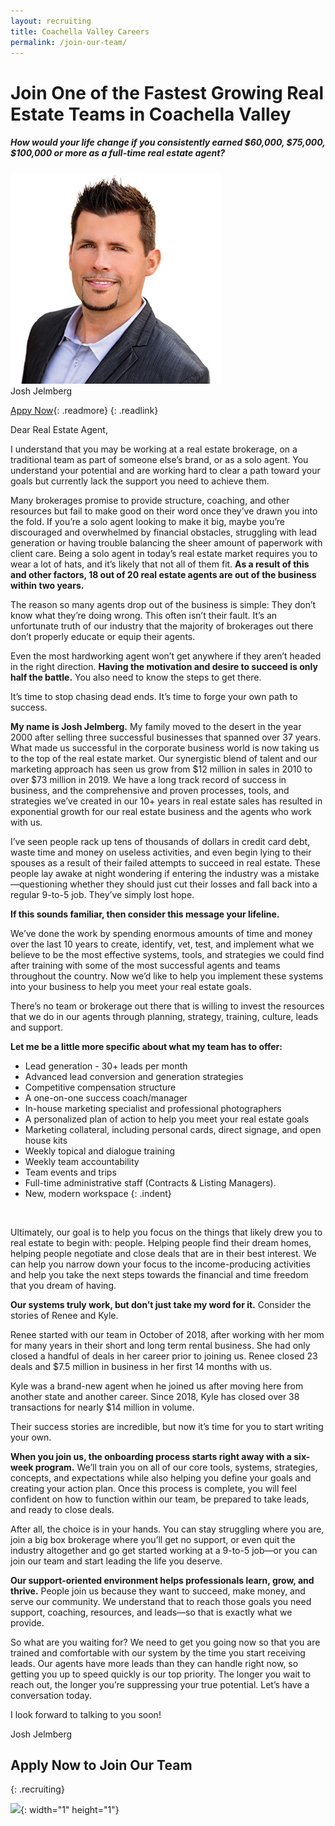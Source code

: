 ```yaml
---
layout: recruiting
title: Coachella Valley Careers
permalink: /join-our-team/
---
```


<div class="recruiting-page"><h1 class="join-us">Join One of the Fastest Growing Real Estate Teams in Coachella Valley</h1><h5 class="join-us-subtitle">How would your life change if you consistently earned $60,000, $75,000, $100,000 or more as a full-time real estate agent?</h5><div class="recruiting-photo"><span class="client-image-container"><img class="client-image" src="/uploads/josh-1.jpg" /> </span></div></div>

<figcaption class="caption">Josh Jelmberg</figcaption>

[Appy Now](https://realestateiscalling.com/join-our-team/#apply){: .readmore}
{: .readlink}

Dear Real Estate Agent,

I understand that you may be working at a real estate brokerage, on a traditional team as part of someone else’s brand, or as a solo agent. You understand your potential and are working hard to clear a path toward your goals but currently lack the support you need to achieve them.

Many brokerages promise to provide structure, coaching, and other resources but fail to make good on their word once they’ve drawn you into the fold. If you’re a solo agent looking to make it big, maybe you’re discouraged and overwhelmed by financial obstacles, struggling with lead generation or having trouble balancing the sheer amount of paperwork with client care. Being a solo agent in today’s real estate market requires you to wear a lot of hats, and it’s likely that not all of them fit. **As a result of this and other factors, 18 out of 20 real estate agents are out of the business within two years.**

The reason so many agents drop out of the business is simple: They don’t know what they’re doing wrong. This often isn’t their fault. It’s an unfortunate truth of our industry that the majority of brokerages out there don’t properly educate or equip their agents.

Even the most hardworking agent won’t get anywhere if they aren’t headed in the right direction. **Having the motivation and desire to succeed is only half the battle.** You also need to know the steps to get there.

It’s time to stop chasing dead ends. It’s time to forge your own path to success.

**My name is Josh Jelmberg.** My family moved to the desert in the year 2000 after selling three successful businesses that spanned over 37 years. What made us successful in the corporate business world is now taking us to the top of the real estate market. Our synergistic blend of talent and our marketing approach has seen us grow from $12 million in sales in 2010 to over $73 million in 2019. We have a long track record of success in business, and the comprehensive and proven processes, tools, and strategies we’ve created in our 10+ years in real estate sales has resulted in exponential growth for our real estate business and the agents who work with us.

I’ve seen people rack up tens of thousands of dollars in credit card debt, waste time and money on useless activities, and even begin lying to their spouses as a result of their failed attempts to succeed in real estate. These people lay awake at night wondering if entering the industry was a mistake—questioning whether they should just cut their losses and fall back into a regular 9-to-5 job. They’ve simply lost hope.

**If this sounds familiar, then consider this message your lifeline.**

We’ve done the work by spending enormous amounts of time and money over the last 10 years to create, identify, vet, test, and implement what we believe to be the most effective systems, tools, and strategies we could find after training with some of the most successful agents and teams throughout the country. Now we’d like to help you implement these systems into your business to help you meet your real estate goals.

There’s no team or brokerage out there that is willing to invest the resources that we do in our agents through planning, strategy, training, culture, leads and support.

**Let me be a little more specific about what my team has to offer:**

* Lead generation - 30+ leads per month
* Advanced lead conversion and generation strategies
* Competitive compensation structure
* A one-on-one success coach/manager
* In-house marketing specialist and professional photographers
* A personalized plan of action to help you meet your real estate goals
* Marketing collateral, including personal cards, direct signage, and open house kits
* Weekly topical and dialogue training
* Weekly team accountability
* Team events and trips
* Full-time administrative staff (Contracts & Listing Managers).
* New, modern workspace
{: .indent}

&nbsp;

Ultimately, our goal is to help you focus on the things that likely drew you to real estate to begin with: people. Helping people find their dream homes, helping people negotiate and close deals that are in their best interest. We can help you narrow down your focus to the income-producing activities and help you take the next steps towards the financial and time freedom that you dream of having.

**Our systems truly work, but don’t just take my word for it.** Consider the stories of Renee and Kyle.

Renee started with our team in October of 2018, after working with her mom for many years in their short and long term rental business. She had only closed a handful of deals in her career prior to joining us. Renee closed 23 deals and $7.5 million in business in her first 14 months with us.

Kyle was a brand-new agent when he joined us after moving here from another state and another career. Since 2018, Kyle has closed over 38 transactions for nearly $14 million in volume.

Their success stories are incredible, but now it’s time for you to start writing your own.

**When you join us, the onboarding process starts right away with a six-week program.** We’ll train you on all of our core tools, systems, strategies, concepts, and expectations while also helping you define your goals and creating your action plan. Once this process is complete, you will feel confident on how to function within our team, be prepared to take leads, and ready to close deals.

After all, the choice is in your hands. You can stay struggling where you are, join a big box brokerage where you’ll get no support, or even quit the industry altogether and go get started working at a 9-to-5 job—or you can join our team and start leading the life you deserve.

**Our support-oriented environment helps professionals learn, grow, and thrive.** People join us because they want to succeed, make money, and serve our community. We understand that to reach those goals you need support, coaching, resources, and leads—so that is exactly what we provide.

So what are you waiting for? We need to get you going now so that you are trained and comfortable with our system by the time you start receiving leads. Our agents have more leads than they can handle right now, so getting you up to speed quickly is our top priority. The longer you wait to reach out, the longer you’re suppressing your true potential. Let’s have a conversation today.

I look forward to talking to you soon\!

Josh Jelmberg

## Apply Now to Join Our Team
{: .recruiting}

<script charset="utf-8" type="text/javascript" src="//js.hsforms.net/forms/shell.js"></script>

<script>
hbspt.forms.create({
portalId: "7644936",
formId: "78fa48a7-4b8a-42a4-b98c-5db12f8b1c8a"
});
</script>

![](https://px.ads.linkedin.com/collect/?pid=2549953&amp;conversionId=2942074&amp;fmt=gif){: width="1" height="1"}
